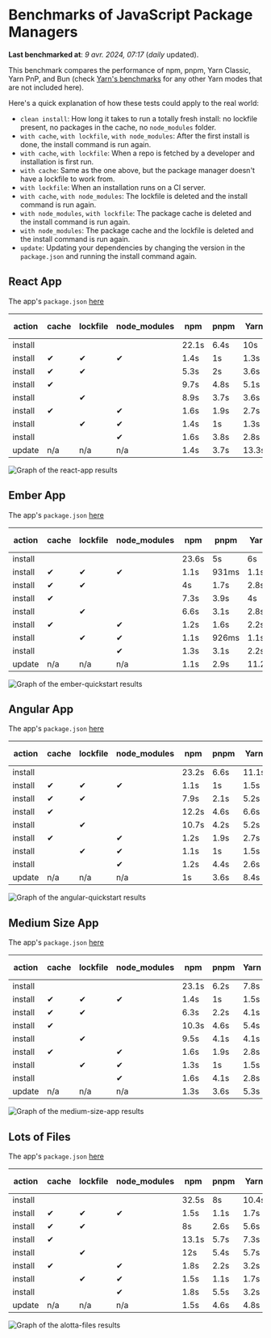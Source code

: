 # Benchmarks of JavaScript Package Managers

**Last benchmarked at**: _9 avr. 2024, 07:17_ (_daily_ updated).

This benchmark compares the performance of npm, pnpm, Yarn Classic, Yarn PnP, and Bun (check [Yarn's benchmarks](https://yarnpkg.com/benchmarks) for any other Yarn modes that are not included here).

Here's a quick explanation of how these tests could apply to the real world:

- `clean install`: How long it takes to run a totally fresh install: no lockfile present, no packages in the cache, no `node_modules` folder.
- `with cache`, `with lockfile`, `with node_modules`: After the first install is done, the install command is run again.
- `with cache`, `with lockfile`: When a repo is fetched by a developer and installation is first run.
- `with cache`: Same as the one above, but the package manager doesn't have a lockfile to work from.
- `with lockfile`: When an installation runs on a CI server.
- `with cache`, `with node_modules`: The lockfile is deleted and the install command is run again.
- `with node_modules`, `with lockfile`: The package cache is deleted and the install command is run again.
- `with node_modules`: The package cache and the lockfile is deleted and the install command is run again.
- `update`: Updating your dependencies by changing the version in the `package.json` and running the install command again.

## React App

The app's `package.json` [here](./fixtures/react-app/package.json)

| action  | cache | lockfile | node_modules| npm | pnpm | Yarn | Yarn PnP | Bun |
| ---     | ---   | ---      | ---         | --- | ---  | ---  | ---      | --- |
| install |       |          |             | 22.1s | 6.4s | 10s | 2.8s | 1.8s |
| install | ✔     | ✔        | ✔           | 1.4s | 1s | 1.3s | n/a | 25ms |
| install | ✔     | ✔        |             | 5.3s | 2s | 3.6s | 1s | 477ms |
| install | ✔     |          |             | 9.7s | 4.8s | 5.1s | 2.5s | 591ms |
| install |       | ✔        |             | 8.9s | 3.7s | 3.6s | 1s | 415ms |
| install | ✔     |          | ✔           | 1.6s | 1.9s | 2.7s | n/a | 44ms |
| install |       | ✔        | ✔           | 1.4s | 1s | 1.3s | n/a | 23ms |
| install |       |          | ✔           | 1.6s | 3.8s | 2.8s | n/a | 39ms |
| update  | n/a | n/a | n/a | 1.4s | 3.7s | 13.3s | 3.3s | 25ms |

<img alt="Graph of the react-app results" src="results/img/react-app.svg" />

## Ember App

The app's `package.json` [here](./fixtures/ember-quickstart/package.json)

| action  | cache | lockfile | node_modules| npm | pnpm | Yarn | Yarn PnP | Bun |
| ---     | ---   | ---      | ---         | --- | ---  | ---  | ---      | --- |
| install |       |          |             | 23.6s | 5s | 6s | 2.4s | 1.4s |
| install | ✔     | ✔        | ✔           | 1.1s | 931ms | 1.1s | n/a | 20ms |
| install | ✔     | ✔        |             | 4s | 1.7s | 2.8s | 969ms | 344ms |
| install | ✔     |          |             | 7.3s | 3.9s | 4s | 2s | 363ms |
| install |       | ✔        |             | 6.6s | 3.1s | 2.8s | 959ms | 320ms |
| install | ✔     |          | ✔           | 1.2s | 1.6s | 2.2s | n/a | 34ms |
| install |       | ✔        | ✔           | 1.1s | 926ms | 1.1s | n/a | 18ms |
| install |       |          | ✔           | 1.3s | 3.1s | 2.2s | n/a | 32ms |
| update  | n/a | n/a | n/a | 1.1s | 2.9s | 11.2s | 3.5s | 21ms |

<img alt="Graph of the ember-quickstart results" src="results/img/ember-quickstart.svg" />

## Angular App

The app's `package.json` [here](./fixtures/angular-quickstart/package.json)

| action  | cache | lockfile | node_modules| npm | pnpm | Yarn | Yarn PnP | Bun |
| ---     | ---   | ---      | ---         | --- | ---  | ---  | ---      | --- |
| install |       |          |             | 23.2s | 6.6s | 11.1s | 2.9s | 1.9s |
| install | ✔     | ✔        | ✔           | 1.1s | 1s | 1.5s | n/a | 21ms |
| install | ✔     | ✔        |             | 7.9s | 2.1s | 5.2s | 1.3s | 844ms |
| install | ✔     |          |             | 12.2s | 4.6s | 6.6s | 2.4s | 832ms |
| install |       | ✔        |             | 10.7s | 4.2s | 5.2s | 1.3s | 739ms |
| install | ✔     |          | ✔           | 1.2s | 1.9s | 2.7s | n/a | 36ms |
| install |       | ✔        | ✔           | 1.1s | 1s | 1.5s | n/a | 17ms |
| install |       |          | ✔           | 1.2s | 4.4s | 2.6s | n/a | 35ms |
| update  | n/a | n/a | n/a | 1s | 3.6s | 8.4s | 2.6s | 21ms |

<img alt="Graph of the angular-quickstart results" src="results/img/angular-quickstart.svg" />

## Medium Size App

The app's `package.json` [here](./fixtures/medium-size-app/package.json)

| action  | cache | lockfile | node_modules| npm | pnpm | Yarn | Yarn PnP | Bun |
| ---     | ---   | ---      | ---         | --- | ---  | ---  | ---      | --- |
| install |       |          |             | 23.1s | 6.2s | 7.8s | 3s | 1.8s |
| install | ✔     | ✔        | ✔           | 1.4s | 1s | 1.5s | n/a | 22ms |
| install | ✔     | ✔        |             | 6.3s | 2.2s | 4.1s | 1.2s | 491ms |
| install | ✔     |          |             | 10.3s | 4.6s | 5.4s | 2.5s | 471ms |
| install |       | ✔        |             | 9.5s | 4.1s | 4.1s | 1.2s | 460ms |
| install | ✔     |          | ✔           | 1.6s | 1.9s | 2.8s | n/a | 38ms |
| install |       | ✔        | ✔           | 1.3s | 1s | 1.5s | n/a | 19ms |
| install |       |          | ✔           | 1.6s | 4.1s | 2.8s | n/a | 35ms |
| update  | n/a | n/a | n/a | 1.3s | 3.6s | 5.3s | 2.4s | 29ms |

<img alt="Graph of the medium-size-app results" src="results/img/medium-size-app.svg" />

## Lots of Files

The app's `package.json` [here](./fixtures/alotta-files/package.json)

| action  | cache | lockfile | node_modules| npm | pnpm | Yarn | Yarn PnP | Bun |
| ---     | ---   | ---      | ---         | --- | ---  | ---  | ---      | --- |
| install |       |          |             | 32.5s | 8s | 10.4s | 3.5s | 1.9s |
| install | ✔     | ✔        | ✔           | 1.5s | 1.1s | 1.7s | n/a | 27ms |
| install | ✔     | ✔        |             | 8s | 2.6s | 5.6s | 1.4s | 659ms |
| install | ✔     |          |             | 13.1s | 5.7s | 7.3s | 2.9s | 765ms |
| install |       | ✔        |             | 12s | 5.4s | 5.7s | 1.4s | 650ms |
| install | ✔     |          | ✔           | 1.8s | 2.2s | 3.2s | n/a | 49ms |
| install |       | ✔        | ✔           | 1.5s | 1.1s | 1.7s | n/a | 24ms |
| install |       |          | ✔           | 1.8s | 5.5s | 3.2s | n/a | 44ms |
| update  | n/a | n/a | n/a | 1.5s | 4.6s | 4.8s | 3s | 175ms |

<img alt="Graph of the alotta-files results" src="results/img/alotta-files.svg" />